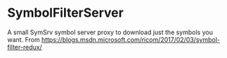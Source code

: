 # SymbolFilterServer
A small SymSrv symbol server  proxy to download just the symbols you want. From https://blogs.msdn.microsoft.com/ricom/2017/02/03/symbol-filter-redux/
